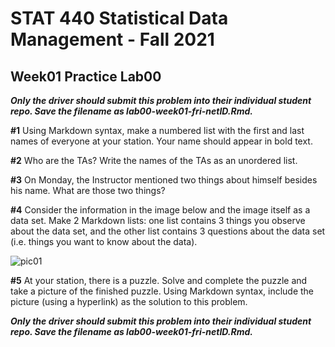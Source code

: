 # STAT 440 Statistical Data Management - Fall 2021
## Week01 Practice Lab00

***Only the driver should submit this problem into their individual student repo. Save the filename as lab00-week01-fri-netID.Rmd.***

**#1** Using Markdown syntax, make a numbered list with the first and last names of everyone at your station. Your name should appear in bold text.

**#2** Who are the TAs? Write the names of the TAs as an unordered list.

**#3** On Monday, the Instructor mentioned two things about himself besides his name. What are those two things?

**#4** Consider the information in the image below and the image itself as a data set. Make 2 Markdown lists: one list contains 3 things you observe about the data set, and the other list contains 3 questions about the data set (i.e. things you want to know about the data). 

![pic01](https://uofi.box.com/shared/static/sr0okcjrb7uw9lintsaxocrkpvy7ko8t.jpg)

**#5** At your station, there is a puzzle. Solve and complete the puzzle and take a picture of the finished puzzle. Using Markdown syntax, include the picture (using a hyperlink) as the solution to this problem.

***Only the driver should submit this problem into their individual student repo. Save the filename as lab00-week01-fri-netID.Rmd.***